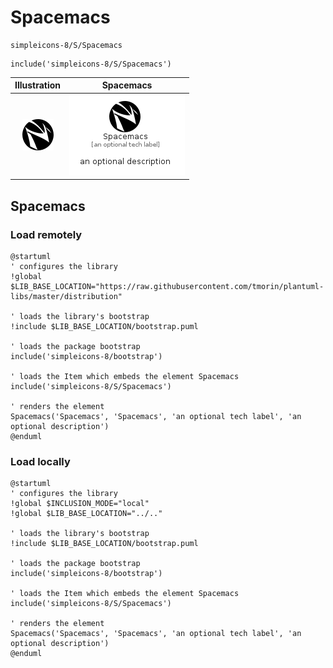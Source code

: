 # Spacemacs


```text
simpleicons-8/S/Spacemacs
```

```text
include('simpleicons-8/S/Spacemacs')
```



| Illustration | Spacemacs |
| :---: | :---: |
| ![illustration for Illustration](../../simpleicons-8/S/Spacemacs.png) | ![illustration for Spacemacs](../../simpleicons-8/S/Spacemacs.Local.png) |




## Spacemacs

### Load remotely
```plantuml
@startuml
' configures the library
!global $LIB_BASE_LOCATION="https://raw.githubusercontent.com/tmorin/plantuml-libs/master/distribution"

' loads the library's bootstrap
!include $LIB_BASE_LOCATION/bootstrap.puml

' loads the package bootstrap
include('simpleicons-8/bootstrap')

' loads the Item which embeds the element Spacemacs
include('simpleicons-8/S/Spacemacs')

' renders the element
Spacemacs('Spacemacs', 'Spacemacs', 'an optional tech label', 'an optional description')
@enduml
```

### Load locally
```plantuml
@startuml
' configures the library
!global $INCLUSION_MODE="local"
!global $LIB_BASE_LOCATION="../.."

' loads the library's bootstrap
!include $LIB_BASE_LOCATION/bootstrap.puml

' loads the package bootstrap
include('simpleicons-8/bootstrap')

' loads the Item which embeds the element Spacemacs
include('simpleicons-8/S/Spacemacs')

' renders the element
Spacemacs('Spacemacs', 'Spacemacs', 'an optional tech label', 'an optional description')
@enduml
```

